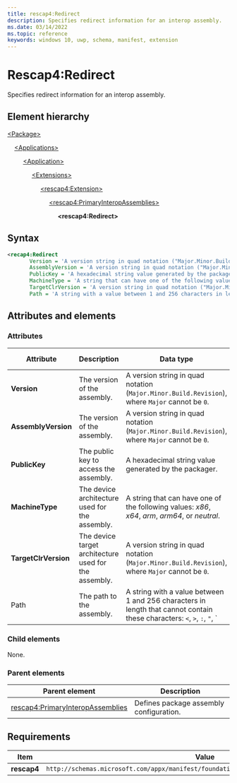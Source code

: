 ```yaml
---
title: rescap4:Redirect
description: Specifies redirect information for an interop assembly.
ms.date: 03/14/2022
ms.topic: reference
keywords: windows 10, uwp, schema, manifest, extension 
---
```


# Rescap4:Redirect

Specifies redirect information for an interop assembly.

## Element hierarchy

[\<Package\>](element-package.md)

&nbsp;&nbsp;&nbsp;&nbsp;[\<Applications\>](element-applications.md)

&nbsp;&nbsp;&nbsp;&nbsp; &nbsp;&nbsp;&nbsp;&nbsp;[\<Application\>](element-application.md)

&nbsp;&nbsp;&nbsp;&nbsp; &nbsp;&nbsp;&nbsp;&nbsp; &nbsp;&nbsp;&nbsp;&nbsp;[\<Extensions\>](element-1-extensions.md)

&nbsp;&nbsp;&nbsp;&nbsp; &nbsp;&nbsp;&nbsp;&nbsp; &nbsp;&nbsp;&nbsp;&nbsp; &nbsp;&nbsp;&nbsp;&nbsp;[\<rescap4:Extension\>](element-rescap4-extension.md)

&nbsp;&nbsp;&nbsp;&nbsp; &nbsp;&nbsp;&nbsp;&nbsp; &nbsp;&nbsp;&nbsp;&nbsp; &nbsp;&nbsp;&nbsp;&nbsp; &nbsp;&nbsp;&nbsp;&nbsp;[\<rescap4:PrimaryInteropAssemblies\>](element-rescap4-primaryinteropassemblies.md)

&nbsp;&nbsp;&nbsp;&nbsp; &nbsp;&nbsp;&nbsp;&nbsp; &nbsp;&nbsp;&nbsp;&nbsp; &nbsp;&nbsp;&nbsp;&nbsp; &nbsp;&nbsp;&nbsp;&nbsp; &nbsp;&nbsp;&nbsp;&nbsp;**\<rescap4:Redirect\>**

## Syntax

```xml
<recap4:Redirect
       Version = 'A version string in quad notation ("Major.Minor.Build.Revision"), where Major cannot be 0.'
       AssemblyVersion = 'A version string in quad notation ("Major.Minor.Build.Revision"), where Major cannot be 0.'
       PublicKey = 'A hexadecimal string value generated by the packager.'
       MachineType = 'A string that can have one of the following values: "x86", "x64", "arm", "arm64", or "neutral".'
       TargetClrVersion = 'A version string in quad notation ("Major.Minor.Build.Revision"), where Major cannot be 0.'
       Path = 'A string with a value between 1 and 256 characters in length that cannot contain these characters: <, >, :, ", |, ?, or *.' />
```

## Attributes and elements

### Attributes

| Attribute | Description | Data type | Required | Default value |
|-|-|-|-|-|
| **Version** | The version of the assembly. | A version string in quad notation (`Major.Minor.Build.Revision`), where `Major` cannot be `0`. | Yes |  |
| **AssemblyVersion** | The version of the assembly. | A version string in quad notation (`Major.Minor.Build.Revision`), where `Major` cannot be `0`. | Yes |  |
| **PublicKey** | The public key to access the assembly. | A hexadecimal string value generated by the packager. | Yes |  |
| **MachineType** | The device architecture used for the assembly. | A string that can have one of the following values: *x86*, *x64*, *arm*, *arm64*, or *neutral*. | Yes |  |
| **TargetClrVersion** | The device target architecture used for the assembly. | A version string in quad notation (`Major.Minor.Build.Revision`), where `Major` cannot be `0`. | Yes |  |
| Path | The path to the assembly. | A string with a value between 1 and 256 characters in length that cannot contain these characters: `<`, `>`, `:`, `"`, `|`, `?`, or `*`. | Yes |  |

### Child elements

None.

### Parent elements

| Parent element | Description |
|-|-|
| [rescap4:PrimaryInteropAssemblies](element-rescap4-primaryinteropassemblies.md) | Defines package assembly configuration. |

## Requirements

| Item | Value |
|--|--|
| **rescap4** | `http://schemas.microsoft.com/appx/manifest/foundation/windows10/restrictedcapabilities/4` |
